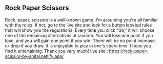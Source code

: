 ## Rock Paper Scissors

Rock, paper, scissors is a well-known game. I'm assuming you're all familiar with the rules. If not, go to the live site and look for a button labeled rules that will show you the regulations. Every time you click "Go," it will choose one of the remaining alternatives at random. You will lose one point if you lose, and you will gain one point if you win. There will be no point increase or drop if you draw. It is enjoyable to play in one's spare time.
I hope you find it entertaining. Thank you very much!
live site : https://rock-paper-scissior-by-shital.netlify.app/
